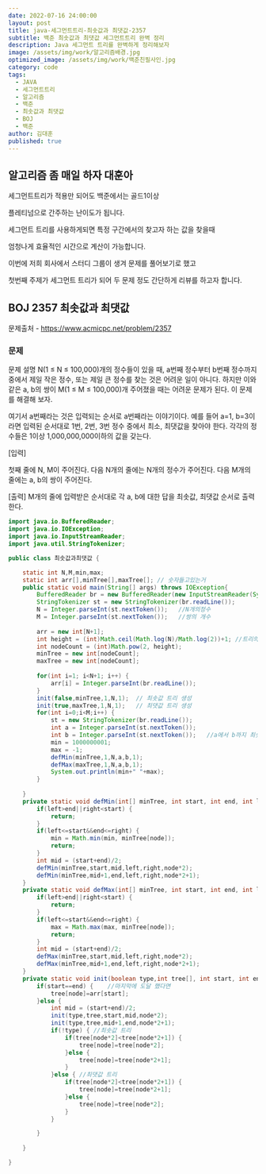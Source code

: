 ```yaml
---
date: 2022-07-16 24:00:00
layout: post
title: java-세그먼트트리-최솟값과 최댓값-2357
subtitle: 백준 최솟값과 최댓값 세그먼트트리 완벽 정리
description: Java 세그먼트 트리를 완벽하게 정리해보자
image: /assets/img/work/알고리즘배경.jpg
optimized_image: /assets/img/work/백준친필사인.jpg
category: code
tags:
  - JAVA
  - 세그먼트트리
  - 알고리즘
  - 백준
  - 최솟값과 최댓값
  - BOJ
  - 백준
author: 김대훈
published: true
---
```


## 알고리즘 좀 매일 하자 대훈아

세그먼트트리가 적용만 되어도 백준에서는 골드1이상 

플레티넘으로 간주하는 난이도가 됩니다.

세그먼트 트리를 사용하게되면 특정 구간에서의 찾고자 하는 값을 찾을때

엄청나게 효율적인 시간으로 계산이 가능합니다.

이번에 저희 회사에서 스터디 그룹이 생겨 문제를 풀어보기로 했고

첫번째 주제가 세그먼트 트리가 되어 두 문제 정도 간단하게 리뷰를 하고자 합니다.

## BOJ 2357 최솟값과 최댓값
문제출처 - <https://www.acmicpc.net/problem/2357>

### 문제

문제 설명
N(1 ≤ N ≤ 100,000)개의 정수들이 있을 때, a번째 정수부터 b번째 정수까지 중에서 제일 작은 정수, 또는 제일 큰 정수를 찾는 것은 어려운 일이 아니다. 하지만 이와 같은 a, b의 쌍이 M(1 ≤ M ≤ 100,000)개 주어졌을 때는 어려운 문제가 된다. 이 문제를 해결해 보자.

여기서 a번째라는 것은 입력되는 순서로 a번째라는 이야기이다. 예를 들어 a=1, b=3이라면 입력된 순서대로 1번, 2번, 3번 정수 중에서 최소, 최댓값을 찾아야 한다. 각각의 정수들은 1이상 1,000,000,000이하의 값을 갖는다.

[입력]

첫째 줄에 N, M이 주어진다. 다음 N개의 줄에는 N개의 정수가 주어진다. 다음 M개의 줄에는 a, b의 쌍이 주어진다.

[출력]
M개의 줄에 입력받은 순서대로 각 a, b에 대한 답을 최솟값, 최댓값 순서로 출력한다.


```java
import java.io.BufferedReader;
import java.io.IOException;
import java.io.InputStreamReader;
import java.util.StringTokenizer;

public class 최솟값과최댓값 {

	static int N,M,min,max;
	static int arr[],minTree[],maxTree[]; // 숫자들고있는거
	public static void main(String[] args) throws IOException{
		BufferedReader br = new BufferedReader(new InputStreamReader(System.in));
		StringTokenizer st = new StringTokenizer(br.readLine());
		N = Integer.parseInt(st.nextToken());	//N개의정수
		M = Integer.parseInt(st.nextToken());	//쌍의 개수
		
		arr = new int[N+1];
		int height = (int)Math.ceil(Math.log(N)/Math.log(2))+1; //트리의 높이
		int nodeCount = (int)Math.pow(2, height);
		minTree = new int[nodeCount];
		maxTree = new int[nodeCount];
		
		for(int i=1; i<N+1; i++) {
			arr[i] = Integer.parseInt(br.readLine());
		}
		init(false,minTree,1,N,1);	// 최솟값 트리 생성
		init(true,maxTree,1,N,1);	// 최댓값 트리 생성
		for(int i=0;i<M;i++) {
			st = new StringTokenizer(br.readLine());
			int a = Integer.parseInt(st.nextToken());
			int b = Integer.parseInt(st.nextToken());	//a에서 b까지 최솟값 최댓값 구하기
			min = 1000000001;
			max = -1;
			defMin(minTree,1,N,a,b,1);
			defMax(maxTree,1,N,a,b,1);
			System.out.println(min+" "+max);
		}
		
	}
	private static void defMin(int[] minTree, int start, int end, int left, int right, int node) {
		if(left>end||right<start) {
			return;
		}
		if(left<=start&&end<=right) {
			min = Math.min(min, minTree[node]);
			return;
		}
		int mid = (start+end)/2;
		defMin(minTree,start,mid,left,right,node*2);
		defMin(minTree,mid+1,end,left,right,node*2+1);
	}
	private static void defMax(int[] minTree, int start, int end, int left, int right, int node) {
		if(left>end||right<start) {
			return;
		}
		if(left<=start&&end<=right) {
			max = Math.max(max, minTree[node]);
			return;
		}
		int mid = (start+end)/2;
		defMax(minTree,start,mid,left,right,node*2);
		defMax(minTree,mid+1,end,left,right,node*2+1);
	}
	private static void init(boolean type,int tree[], int start, int end, int node) {
		if(start==end) {	//마지막에 도달 했다면
			tree[node]=arr[start];
		}else {
			int mid = (start+end)/2;
			init(type,tree,start,mid,node*2);
			init(type,tree,mid+1,end,node*2+1);
			if(!type) {	//최솟값 트리
				if(tree[node*2]<tree[node*2+1]) {
					tree[node]=tree[node*2];
				}else {
					tree[node]=tree[node*2+1];
				}
			}else {	//최댓값 트리
				if(tree[node*2]<tree[node*2+1]) {
					tree[node]=tree[node*2+1];
				}else {
					tree[node]=tree[node*2];
				}
			}

		}
		
	}

}

```
